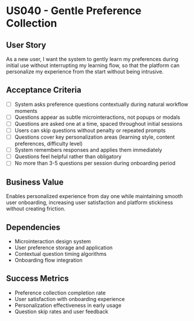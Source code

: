 # US040 - Gentle Preference Collection

## User Story

As a new user, I want the system to gently learn my preferences during initial use without interrupting my learning flow, so that the platform can personalize my experience from the start without being intrusive.

## Acceptance Criteria

- [ ] System asks preference questions contextually during natural workflow moments
- [ ] Questions appear as subtle microinteractions, not popups or modals
- [ ] Questions are asked one at a time, spaced throughout initial sessions
- [ ] Users can skip questions without penalty or repeated prompts
- [ ] Questions cover key personalization areas (learning style, content preferences, difficulty level)
- [ ] System remembers responses and applies them immediately
- [ ] Questions feel helpful rather than obligatory
- [ ] No more than 3-5 questions per session during onboarding period

## Business Value

Enables personalized experience from day one while maintaining smooth user onboarding, increasing user satisfaction and platform stickiness without creating friction.

## Dependencies

- Microinteraction design system
- User preference storage and application
- Contextual question timing algorithms
- Onboarding flow integration

## Success Metrics

- Preference collection completion rate
- User satisfaction with onboarding experience
- Personalization effectiveness in early usage
- Question skip rates and user feedback
